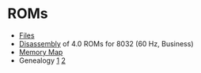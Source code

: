 # ROMs

* [Files](https://www.zimmers.net/anonftp/pub/cbm/firmware/computers/pet/index.html)
* [Disassembly](https://www.zimmers.net/anonftp/pub/cbm/src/pet/pet_rom4_disassembly.txt) of 4.0 ROMs for 8032 (60 Hz, Business)
* [Memory Map](https://www.commodore.ca/manuals/pdfs/commodore_pet_memory_map.pdf)
* Genealogy [1](http://penguincentral.com/retrocomputing/PET/petroms.pdf) [2](https://www.zimmers.net/anonftp/pub/cbm/firmware/computers/pet/Commodore%20ROM%20Genealogy.pdf)
